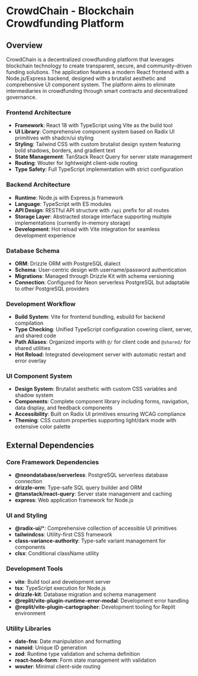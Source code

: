 # CrowdChain - Blockchain Crowdfunding Platform

## Overview

CrowdChain is a decentralized crowdfunding platform that leverages blockchain technology to create transparent, secure, and community-driven funding solutions. The application features a modern React frontend with a Node.js/Express backend, designed with a brutalist aesthetic and comprehensive UI component system. The platform aims to eliminate intermediaries in crowdfunding through smart contracts and decentralized governance.

### Frontend Architecture
- **Framework**: React 18 with TypeScript using Vite as the build tool
- **UI Library**: Comprehensive component system based on Radix UI primitives with shadcn/ui styling
- **Styling**: Tailwind CSS with custom brutalist design system featuring bold shadows, borders, and gradient text
- **State Management**: TanStack React Query for server state management
- **Routing**: Wouter for lightweight client-side routing
- **Type Safety**: Full TypeScript implementation with strict configuration

### Backend Architecture
- **Runtime**: Node.js with Express.js framework
- **Language**: TypeScript with ES modules
- **API Design**: RESTful API structure with `/api` prefix for all routes
- **Storage Layer**: Abstracted storage interface supporting multiple implementations (currently in-memory storage)
- **Development**: Hot reload with Vite integration for seamless development experience

### Database Schema
- **ORM**: Drizzle ORM with PostgreSQL dialect
- **Schema**: User-centric design with username/password authentication
- **Migrations**: Managed through Drizzle Kit with schema versioning
- **Connection**: Configured for Neon serverless PostgreSQL but adaptable to other PostgreSQL providers

### Development Workflow
- **Build System**: Vite for frontend bundling, esbuild for backend compilation
- **Type Checking**: Unified TypeScript configuration covering client, server, and shared code
- **Path Aliases**: Organized imports with `@/` for client code and `@shared/` for shared utilities
- **Hot Reload**: Integrated development server with automatic restart and error overlay

### UI Component System
- **Design System**: Brutalist aesthetic with custom CSS variables and shadow system
- **Components**: Complete component library including forms, navigation, data display, and feedback components
- **Accessibility**: Built on Radix UI primitives ensuring WCAG compliance
- **Theming**: CSS custom properties supporting light/dark mode with extensive color palette

## External Dependencies

### Core Framework Dependencies
- **@neondatabase/serverless**: PostgreSQL serverless database connection
- **drizzle-orm**: Type-safe SQL query builder and ORM
- **@tanstack/react-query**: Server state management and caching
- **express**: Web application framework for Node.js

### UI and Styling
- **@radix-ui/***: Comprehensive collection of accessible UI primitives
- **tailwindcss**: Utility-first CSS framework
- **class-variance-authority**: Type-safe variant management for components
- **clsx**: Conditional className utility

### Development Tools
- **vite**: Build tool and development server
- **tsx**: TypeScript execution for Node.js
- **drizzle-kit**: Database migration and schema management
- **@replit/vite-plugin-runtime-error-modal**: Development error handling
- **@replit/vite-plugin-cartographer**: Development tooling for Replit environment

### Utility Libraries
- **date-fns**: Date manipulation and formatting
- **nanoid**: Unique ID generation
- **zod**: Runtime type validation and schema definition
- **react-hook-form**: Form state management with validation
- **wouter**: Minimal client-side routing